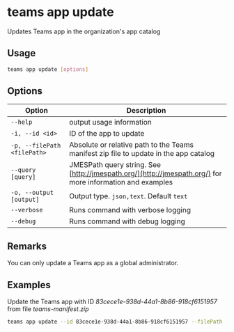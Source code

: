 # teams app update

Updates Teams app in the organization's app catalog

## Usage

```sh
teams app update [options]
```

## Options

Option|Description
------|-----------
`--help`|output usage information
`-i, --id <id>`|ID of the app to update
`-p, --filePath <filePath>`|Absolute or relative path to the Teams manifest zip file to update in the app catalog
`--query [query]`|JMESPath query string. See [http://jmespath.org/](http://jmespath.org/) for more information and examples
`-o, --output [output]`|Output type. `json,text`. Default `text`
`--verbose`|Runs command with verbose logging
`--debug`|Runs command with debug logging

## Remarks

You can only update a Teams app as a global administrator.

## Examples

Update the Teams app with ID _83cece1e-938d-44a1-8b86-918cf6151957_ from file _teams-manifest.zip_

```sh
teams app update --id 83cece1e-938d-44a1-8b86-918cf6151957 --filePath ./teams-manifest.zip
```